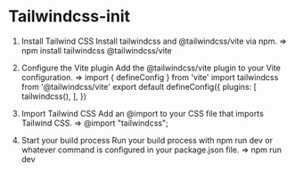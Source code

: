 # Tailwindcss-init

1) Install Tailwind CSS
Install tailwindcss and @tailwindcss/vite via npm.
=> npm install tailwindcss @tailwindcss/vite

2) Configure the Vite plugin
Add the @tailwindcss/vite plugin to your Vite configuration.
=>
import { defineConfig } from 'vite'
import tailwindcss from '@tailwindcss/vite'
export default defineConfig({
  plugins: [
    tailwindcss(),
  ],
})

3) Import Tailwind CSS
Add an @import to your CSS file that imports Tailwind CSS.
=> @import "tailwindcss";

4) Start your build process
Run your build process with npm run dev or whatever command is configured in your package.json file.
=> npm run dev
